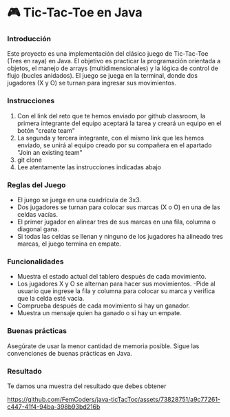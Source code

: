 # :video_game: Tic-Tac-Toe en Java

### Introducción
Este proyecto es una implementación del clásico juego de Tic-Tac-Toe (Tres en raya) en Java. El objetivo es practicar la programación orientada a objetos, el manejo de arrays (multidimensionales) y la lógica de control de flujo (bucles anidados). El juego se juega en la terminal, donde dos jugadores (X y O) se turnan para ingresar sus movimientos.

### Instrucciones
1. Con el link del reto que te hemos enviado por github classroom, la primera integrante del equipo aceptará la tarea y creará un equipo en el botón "create team"
2. La segunda y tercera integrante, con el mismo link que les hemos enviado, se unirá al equipo creado por su compañera en el apartado "Join an existing team"
3. git clone <repositorio>
4. Lee atentamente las instrucciones indicadas abajo

### Reglas del Juego
- El juego se juega en una cuadrícula de 3x3.
- Dos jugadores se turnan para colocar sus marcas (X o O) en una de las celdas vacías.
- El primer jugador en alinear tres de sus marcas en una fila, columna o diagonal gana.
- Si todas las celdas se llenan y ninguno de los jugadores ha alineado tres marcas, el juego termina en empate.

### Funcionalidades
- Muestra el estado actual del tablero después de cada movimiento.
- Los jugadores X y O se alternan para hacer sus movimientos.
-Pide al usuario que ingrese la fila y columna para colocar su marca y verifica que la celda esté vacía.
- Comprueba después de cada movimiento si hay un ganador.
- Muestra un mensaje quien ha ganado o si hay un empate.

### Buenas prácticas
Asegúrate de usar la menor cantidad de memoria posible.
Sigue las convenciones de buenas prácticas en Java.

### Resultado
Te damos una muestra del resultado que debes obtener

https://github.com/FemCoders/java-ticTacToc/assets/73828751/a9c77261-c447-41f4-94ba-398b93bd216b

